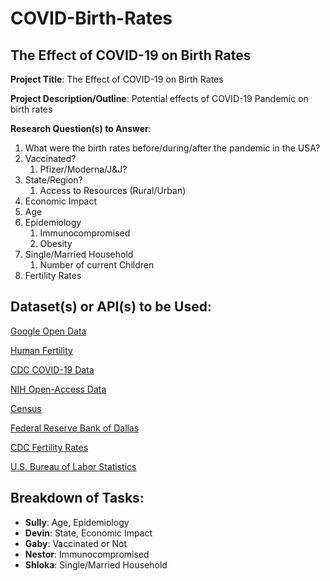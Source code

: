 
# COVID-Birth-Rates

## The Effect of COVID-19 on Birth Rates

**Project Title**: The Effect of COVID-19 on Birth Rates

**Project Description/Outline**: Potential effects of COVID-19 Pandemic on birth rates

**Research Question(s) to Answer**:

1. What were the birth rates before/during/after the pandemic in the USA?
2. Vaccinated?
	1. Pfizer/Moderna/J&J?
3. State/Region?
	1. Access to Resources (Rural/Urban)
4. Economic Impact
5. Age
6. Epidemiology
	1. Immunocompromised
	2. Obesity
7. Single/Married Household
	1. Number of current Children
8. Fertility Rates
## Dataset(s) or API(s) to be Used:

[Google Open Data](https://health.google.com/covid-19/open-data/raw-data)

[Human Fertility](https://www.humanfertility.org/Data/STFF)

[CDC COVID-19 Data](https://data.cdc.gov/NCHS/Provisional-COVID-19-Deaths-by-Sex-and-Age/9bhg-hcku)

[NIH Open-Access Data](https://datascience.nih.gov/covid-19-open-access-resources)

[Census](https://www.census.gov/library/stories/2023/05/family-households-still-the-majority.html)

[Federal Reserve Bank of Dallas](https://www.dallasfed.org/research/econdata/txu)

[CDC Fertility Rates](https://www.cdc.gov/nchs/pressroom/sosmap/fertility_rate/fertility_rates.htm)

[U.S. Bureau of Labor Statistics](https://data.bls.gov/timeseries/LNS14000000)

## Breakdown of Tasks:

- **Sully**: Age, Epidemiology
- **Devin**: State, Economic Impact
- **Gaby**: Vaccinated or Not
- **Nestor**: Immunocompromised
- **Shloka**: Single/Married Household
